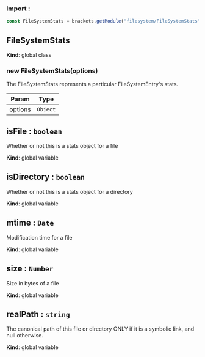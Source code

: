 ### Import :
```js
const FileSystemStats = brackets.getModule("filesystem/FileSystemStats")
```

<a name="FileSystemStats"></a>

## FileSystemStats
**Kind**: global class  
<a name="new_FileSystemStats_new"></a>

### new FileSystemStats(options)
The FileSystemStats represents a particular FileSystemEntry's stats.


| Param | Type |
| --- | --- |
| options | <code>Object</code> | 

<a name="isFile"></a>

## isFile : <code>boolean</code>
Whether or not this is a stats object for a file

**Kind**: global variable  
<a name="isDirectory"></a>

## isDirectory : <code>boolean</code>
Whether or not this is a stats object for a directory

**Kind**: global variable  
<a name="mtime"></a>

## mtime : <code>Date</code>
Modification time for a file

**Kind**: global variable  
<a name="size"></a>

## size : <code>Number</code>
Size in bytes of a file

**Kind**: global variable  
<a name="realPath"></a>

## realPath : <code>string</code>
The canonical path of this file or directory ONLY if it is a symbolic link,
and null otherwise.

**Kind**: global variable  
